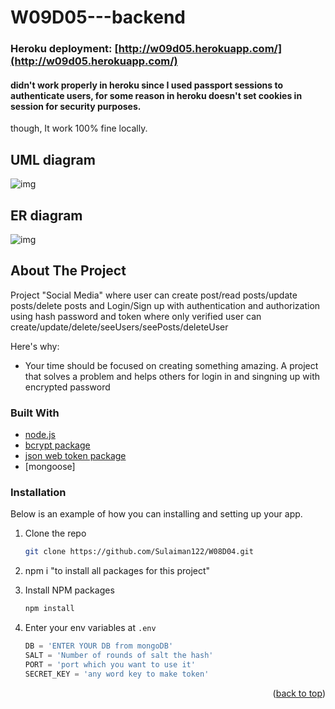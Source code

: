 # W09D05---backend


### Heroku deployment: [http://w09d05.herokuapp.com/](http://w09d05.herokuapp.com/)
 #### didn't work properly in heroku since I used passport sessions to authenticate users, for some reason in heroku doesn't set cookies in session for security purposes.
 though, It work 100% fine locally.
 
## UML diagram
<img src='https://i.ibb.co/6PCmkYg/Untitled-drawio.png' alt='img'/>

## ER diagram
<img src='https://i.ibb.co/wLV0SXw/soical-media-ERD.jpg' alt='img'/>


## About The Project

Project "Social Media" where user can create post/read posts/update posts/delete posts and Login/Sign up with authentication and authorization using hash password and token where only verified user can create/update/delete/seeUsers/seePosts/deleteUser

Here's why:
* Your time should be focused on creating something amazing. A project that solves a problem and helps others for login in and singning up with encrypted password



### Built With

* [node.js](https://nodejs.org/)
* [bcrypt package](https://www.npmjs.com/package/bcrypt/)
* [json web token package](https://www.npmjs.com/package/jsonwebtoken/)
* [mongoose]

### Installation

Below is an example of how you can installing and setting up your app.


1. Clone the repo
   ```sh
   git clone https://github.com/Sulaiman122/W08D04.git
   ```
2. npm i "to install all packages for this project"

3. Install NPM packages
   ```sh
   npm install
   ```
4. Enter your env variables at `.env`
   ```js
   DB = 'ENTER YOUR DB from mongoDB'
   SALT = 'Number of rounds of salt the hash'
   PORT = 'port which you want to use it'
   SECRET_KEY = 'any word key to make token'
   ```


<p align="right">(<a href="#top">back to top</a>)</p>
